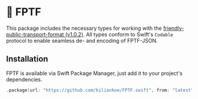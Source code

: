 # 🚉 FPTF

This package includes the necessary types for working with the [friendly-public-transport-format (v1.0.2)](https://github.com/public-transport/friendly-public-transport-format/releases/tag/1.0.2). All types conform to Swift's `Codable` protocol to enable seamless de- and encoding of FPTF-JSON.

## Installation

FPTF is available via Swift Package Manager, just add it to your project's dependencies.

```swift
.package(url: "https://github.com/kiliankoe/FPTF.swift", from: "latest")
```
